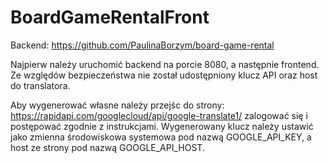 # BoardGameRentalFront
Backend: https://github.com/PaulinaBorzym/board-game-rental

Najpierw należy uruchomić backend na porcie 8080, a następnie frontend.
Ze względów bezpieczeństwa nie został udostępniony klucz API oraz host do translatora. 

Aby wygenerować własne należy przejśc do strony: https://rapidapi.com/googlecloud/api/google-translate1/ zalogować się i postępować zgodnie z instrukcjami.
Wygenerowany klucz należy ustawić jako zmienna środowiskowa systemowa pod nazwą GOOGLE_API_KEY, a host ze strony pod nazwą GOOGLE_API_HOST.

